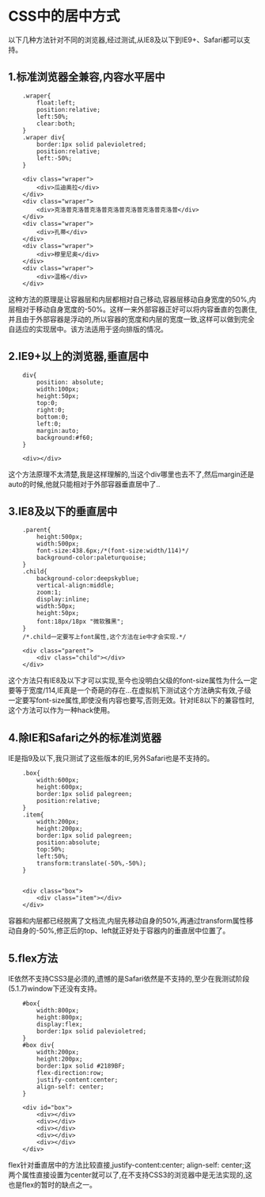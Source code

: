 ﻿# CSS中的居中方式


以下几种方法针对不同的浏览器,经过测试,从IE8及以下到IE9+、Safari都可以支持。

## 1.标准浏览器全兼容,内容水平居中

```
    .wraper{
		float:left;
		position:relative;
		left:50%;
		clear:both;
	}
	.wraper div{
		border:1px solid palevioletred;
		position:relative;
		left:-50%;
	}

    <div class="wraper">
		<div>瓜迪奥拉</div>
	</div>
	<div class="wraper">
		<div>克洛普克洛普克洛普克洛普克洛普克洛普克洛普</div>
	</div>
	<div class="wraper">
		<div>孔蒂</div>
	</div>
	<div class="wraper">
		<div>穆里尼奥</div>
	</div>
	<div class="wraper">
		<div>温格</div>
	</div>
```
这种方法的原理是让容器层和内层都相对自己移动,容器层移动自身宽度的50%,内层相对于移动自身宽度的-50%。这样一来外部容器正好可以将内容垂直的包裹住,并且由于外部容器是浮动的,所以容器的宽度和内层的宽度一致,这样可以做到完全自适应的实现居中。该方法适用于竖向排版的情况。

## 2.IE9+以上的浏览器,垂直居中
```
    div{
        position: absolute;
        width:100px;
        height:50px;
        top:0;
        right:0;
        bottom:0;
        left:0;
        margin:auto;
        background:#f60;
    }

    <div></div>
```
这个方法原理不太清楚,我是这样理解的,当这个div哪里也去不了,然后margin还是auto的时候,他就只能相对于外部容器垂直居中了..

## 3.IE8及以下的垂直居中
```
    .parent{
		height:500px;
		width:500px;
		font-size:438.6px;/*(font-size:width/114)*/
		background-color:paleturquoise;
	}
	.child{
		background-color:deepskyblue;
		vertical-align:middle;
		zoom:1;
		display:inline;
		width:50px;
		height:50px;
		font:18px/18px "微软雅黑";
	}
	/*.child一定要写上font属性,这个方法在ie中才会实现.*/
	
    <div class="parent">
		<div class="child"></div>
	</div>

```
这个方法只有IE8及以下才可以实现,至今也没明白父级的font-size属性为什么一定要等于宽度/114,IE真是一个奇葩的存在...在虚拟机下测试这个方法确实有效,子级一定要写font-size属性,即使没有内容也要写,否则无效。针对IE8以下的兼容性时,这个方法可以作为一种hack使用。

## 4.除IE和Safari之外的标准浏览器
IE是指9及以下,我只测试了这些版本的IE,另外Safari也是不支持的。
```
    .box{
        width:600px;
        height:600px;
        border:1px solid palegreen;
        position:relative;
    }
    .item{
        width:200px;
        height:200px;
        border:1px solid palegreen;
        position:absolute;
        top:50%;
        left:50%;
        transform:translate(-50%,-50%);         
    }
    
    
    <div class="box">
        <div class="item"></div>
    </div>
```
容器和内层都已经脱离了文档流,内层先移动自身的50%,再通过transform属性移动自身的-50%,修正后的top、left就正好处于容器内的垂直居中位置了。

## 5.flex方法
IE依然不支持CSS3是必须的,遗憾的是Safari依然是不支持的,至少在我测试阶段(5.1.7)window下还没有支持。
```
    #box{
		width:800px;
		height:800px;
		display:flex;
		border:1px solid palevioletred;
	}
	#box div{
		width:200px;
		height:200px;
		border:1px solid #2189BF;
		flex-direction:row;
		justify-content:center;
		align-self: center;
	}
	
    <div id="box">
		<div></div>
		<div></div>
		<div></div>
		<div></div>
		<div></div>
	</div>
```
flex针对垂直居中的方法比较直接,justify-content:center; align-self: center;这两个属性直接设置为center就可以了,在不支持CSS3的浏览器中是无法实现的,这也是flex的暂时的缺点之一。

